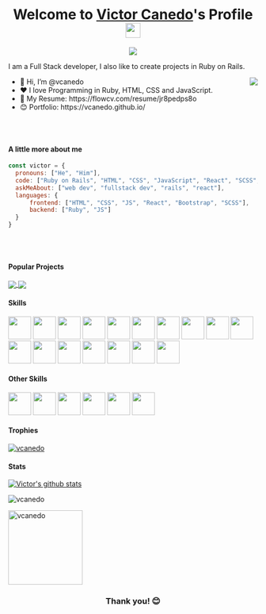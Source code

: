 
<p align="center">
  <h1 align="center">Welcome to <a href="https://github.com/vcanedo">Victor Canedo</a>'s Profile <img width="30px" src="https://raw.githubusercontent.com/iampavangandhi/iampavangandhi/master/gifs/Hi.gif"></h1>
</p>
<p align="center">
  <a align="center"><img src="https://readme-typing-svg.herokuapp.com?&font=IBM+Plex+Sans&color=F72EE2&size=25&lines=Welcome+to+my+Profile!;I'm+a+Full+Stack+developer;I'm+a+Rails+developer" /></a>
</p>
<p>I am a Full Stack developer, I also like to create projects in Ruby on Rails.</p>
<img align="right" src="https://media.giphy.com/media/M9gbBd9nbDrOTu1Mqx/giphy.gif">
<ul>
  <li>👋 Hi, I’m @vcanedo</li>
  <li>❤️ I love Programming in Ruby, HTML, CSS and JavaScript.</li>
  <li>📄 My Resume: https://flowcv.com/resume/jr8pedps8o</li> 
  <li>😊 Portfolio: https://vcanedo.github.io/</li>
</ul>

</br>
</br>

#### A little more about me
```javascript
const victor = {
  pronouns: ["He", "Him"],
  code: ["Ruby on Rails", "HTML", "CSS", "JavaScript", "React", "SCSS", "Python"],
  askMeAbout: ["web dev", "fullstack dev", "rails", "react"],
  languages: {
      frontend: ["HTML", "CSS", "JS", "React", "Bootstrap", "SCSS"],
      backend: ["Ruby", "JS"]
  }
}
```

</br>
</br>

#### Popular Projects
<a href="https://github.com/0tt049/dev4dev">
  <img align="center" src="https://github-readme-stats.vercel.app/api/pin/?username=0tt049&repo=dev4dev&theme=onedark"/>
</a>
<a href="https://github.com/0tt049/murdoc">
  <img align="center" src="https://github-readme-stats.vercel.app/api/pin/?username=0tt049&repo=murdoc&theme=onedark"/>
</a>

<!-- animated code gif for later use -->
<!-- <img src = "https://media2.giphy.com/media/QssGEmpkyEOhBCb7e1/giphy.gif?cid=ecf05e47a0n3gi1bfqntqmob8g9aid1oyj2wr3ds3mg700bl&rid=giphy.gif" width = 32px> -->

#### Skills
          
<img src="https://cdn.jsdelivr.net/gh/devicons/devicon/icons/python/python-plain-wordmark.svg" width="46px" /> <img src="https://cdn.jsdelivr.net/gh/devicons/devicon/icons/jupyter/jupyter-original-wordmark.svg" width="46px" /> <img src="https://cdn.jsdelivr.net/gh/devicons/devicon/icons/ruby/ruby-plain-wordmark.svg" width="46px" /> <img src="https://cdn.jsdelivr.net/gh/devicons/devicon/icons/rails/rails-plain-wordmark.svg" width="46px" /> <img src="https://cdn.jsdelivr.net/gh/devicons/devicon/icons/html5/html5-plain-wordmark.svg" width="46px" /> <img src="https://cdn.jsdelivr.net/gh/devicons/devicon/icons/javascript/javascript-plain.svg" width="46px" /> <img src="https://cdn.jsdelivr.net/gh/devicons/devicon/icons/nodejs/nodejs-plain-wordmark.svg" width="46px" /> <img src="https://cdn.jsdelivr.net/gh/devicons/devicon/icons/react/react-original-wordmark.svg" width="46px" /> <img src="https://cdn.jsdelivr.net/gh/devicons/devicon/icons/css3/css3-plain-wordmark.svg" width="46px" /> <img src="https://cdn.jsdelivr.net/gh/devicons/devicon/icons/sass/sass-original.svg" width="46px" /> <img src="https://cdn.jsdelivr.net/gh/devicons/devicon/icons/bootstrap/bootstrap-plain-wordmark.svg" width="46px" /> <img src="https://cdn.jsdelivr.net/gh/devicons/devicon/icons/sqlite/sqlite-original-wordmark.svg" width="46px" /> <img src="https://cdn.jsdelivr.net/gh/devicons/devicon/icons/mysql/mysql-original-wordmark.svg" width="46px" /> <img src="https://cdn.jsdelivr.net/gh/devicons/devicon/icons/postgresql/postgresql-plain-wordmark.svg" width="46px" /> <img src="https://cdn.jsdelivr.net/gh/devicons/devicon/icons/heroku/heroku-plain-wordmark.svg" 
width="46px" /> <img src="https://cdn.jsdelivr.net/gh/devicons/devicon/icons/git/git-plain.svg" width="46px" /> <img src="https://cdn.jsdelivr.net/gh/devicons/devicon/icons/figma/figma-original.svg" width="46px" />

#### Other Skills

<img src="https://cdn.jsdelivr.net/gh/devicons/devicon/icons/photoshop/photoshop-line.svg" width="46px" /> <img src="https://cdn.jsdelivr.net/gh/devicons/devicon/icons/illustrator/illustrator-line.svg" width="46px"/> <img
src="https://cdn4.iconfinder.com/data/icons/logos-and-brands/512/4_Indesign_Adobe_logo_logos-512.png" width="46px" /> <img src="https://cdn.jsdelivr.net/gh/devicons/devicon/icons/xd/xd-line.svg" width="46px" /> <img src="https://cdn.jsdelivr.net/gh/devicons/devicon/icons/premierepro/premierepro-original.svg" width="46px" /> <img src="https://cdn.jsdelivr.net/gh/devicons/devicon/icons/aftereffects/aftereffects-original.svg" width="46px" />

#### Trophies

<p align="left"> <a href="https://github.com/ryo-ma/github-profile-trophy"><img src="https://github-profile-trophy.vercel.app/?username=vcanedo&row=2&column=6&theme=onedark&column=8&no-frame=false&no-bg=false" alt="vcanedo"></a></p>

#### Stats
<a href="https://github.com/vcanedo/github-readme-stats">
  <img src="https://github-readme-stats.anuraghazra1.vercel.app/api?username=vcanedo&show_icons=true&include_all_commits=true&theme=onedark" alt="Victor's github         stats" />
</a>

<p><img src="https://github-readme-stats.vercel.app/api/top-langs?username=vcanedo&show_icons=true&layout=compact&theme=onedark" alt="vcanedo" /></p>

<p>
  <img align="center" height="150em" src="https://github-readme-streak-stats.herokuapp.com/?user=vcanedo&theme=onedark" alt="vcanedo" />
</p>
  

<h3 align="center">Thank you! 😊</h3>
